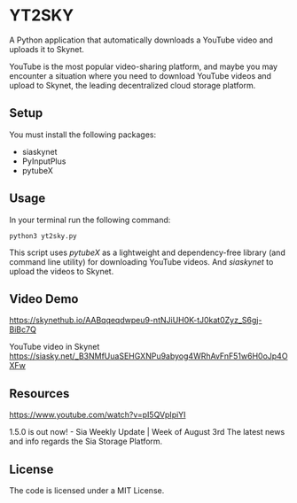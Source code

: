 # YT2SKY
A Python application that automatically downloads a YouTube video and uploads it to Skynet.

YouTube is the most popular video-sharing platform, and maybe you may encounter a situation where you need to download YouTube videos and upload to Skynet, the leading decentralized cloud storage platform.

## Setup
You must install the following packages:
- siaskynet
- PyInputPlus
- pytubeX

## Usage
In your terminal run the following command:

`python3 yt2sky.py`

This script uses _pytubeX_ as a lightweight and dependency-free library (and command line utility) for downloading YouTube videos.
And _siaskynet_ to upload the videos to Skynet.

## Video Demo
https://skynethub.io/AABqqeqdwpeu9-ntNJiUH0K-tJ0kat0Zyz_S6gj-BiBc7Q

YouTube video in Skynet
https://siasky.net/_B3NMfUuaSEHGXNPu9abyog4WRhAvFnF51w6H0oJp4OXFw 


## Resources
https://www.youtube.com/watch?v=pI5QVpIpiYI

1.5.0 is out now! - Sia Weekly Update | Week of August 3rd
The latest news and info regards the Sia Storage Platform.

## License
The code is licensed under a MIT License.







